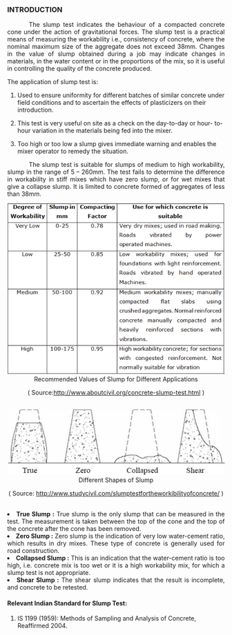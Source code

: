 ### INTRODUCTION<br>

<p style="text-indent:50px; text-align:justify;">The slump test indicates the behaviour of a compacted concrete cone under the action of gravitational forces. The slump test is a practical means of measuring the workability i.e., consistency of concrete, where the nominal maximum size of the aggregate does not exceed 38mm. Changes in the value of slump obtained during a job may indicate changes in materials, in the water content or in the proportions of the mix, so it is useful in controlling the quality of the concrete produced.</p>

<p style="text-align:justify;">The application of slump test is:

1. Used to ensure uniformity for different batches of similar concrete under field conditions and to ascertain the effects of plasticizers on their introduction.

2. This test is very useful on site as a check on the day-to-day or hour- to-hour variation in the materials being fed into the mixer.

3. Too high or too low a slump gives immediate warning and enables the mixer operator to remedy the situation.</p>

<p style="text-indent:50px; text-align:justify;">The slump test is suitable for slumps of medium to high workability, slump in the range of 5 – 260mm. The test fails to determine the difference in workability in stiff mixes which have zero slump, or for wet mixes that give a collapse slump. It is limited to concrete formed of aggregates of less than 38mm.</p>

<center>
<img src="images/t9-1.png"></img><br>
Recommended Values of Slump for Different Applications<br>

( Source:http://www.aboutcivil.org/concrete-slump-test.html )

</center><br>

<center>
<img src="images/t9-2.png"></img><br>
Different Shapes of Slump<br>

( Source: http://www.studycivil.com/slumptestfortheworkibilityofconcrete/ )

</center><br>

<li style="text-align:justify;"><b>True Slump :</b> True slump is the only slump that can be measured in the test. The measurement is taken between the top of the cone and the top of the concrete after the cone has been removed.</li>
<li style="text-align:justify;"><b>Zero Slump :</b> Zero slump is the indication of very low water-cement ratio, which results in dry mixes. These type of concrete is generally used for road construction.</li>
<li style="text-align:justify;"><b>Collapsed Slump :</b>  This is an indication that the water-cement ratio is too high, i.e. concrete mix is too wet or it is a high workability mix, for which a slump test is not appropriate.</li>
<li style="text-align:justify;"><b>Shear Slump :</b> The shear slump indicates that the result is incomplete, and concrete to be retested.</li>

#### Relevant Indian Standard for Slump Test:
1. IS 1199 (1959): Methods of Sampling and Analysis of Concrete, Reaffirmed 2004.
<br>
